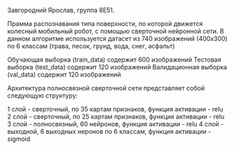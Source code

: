 Завгородний Ярослав, группа 8Е51.

Прамма распознавания типа поверхности, по которой движется колесный мобильный робот, с помощью сверточной нейронной сети.
В данном алгоритме используется датасет из 740 изображений (400х300) по 6 классам (трава, песок, грунд, вода, снег, асфальт)

Обучающая выборка (train_data) содержит 600 изображений 
Тестовая выборка (test_data) содержит 120 изображений 
Валидационная выборка (val_data) содержит 120 изображений 

Архитектура полносвязной сверточной сети представляет собой следующую структуру:

1 слой - сверточный, по 35 картам признаков, функция активации - relu
2 слой - сверточный, по 25 картам признаков, функция активации - relu
3 слой - полносвязный, 60 нейронов, функция активации - relu
4 слой - выходной, 6 выходных неронов по 6 классам, функция активации - sigmoid

